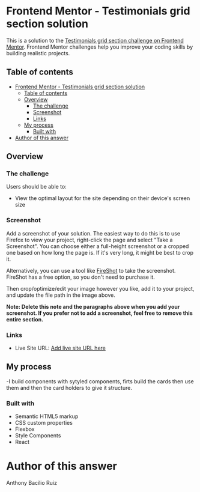 # Frontend Mentor - Testimonials grid section solution

This is a solution to the [Testimonials grid section challenge on Frontend Mentor](https://www.frontendmentor.io/challenges/testimonials-grid-section-Nnw6J7Un7). Frontend Mentor challenges help you improve your coding skills by building realistic projects. 

## Table of contents

- [Frontend Mentor - Testimonials grid section solution](#frontend-mentor---testimonials-grid-section-solution)
  - [Table of contents](#table-of-contents)
  - [Overview](#overview)
    - [The challenge](#the-challenge)
    - [Screenshot](#screenshot)
    - [Links](#links)
  - [My process](#my-process)
    - [Built with](#built-with)
- [Author of this answer](#author-of-this-answer)



## Overview

### The challenge

Users should be able to:

- View the optimal layout for the site depending on their device's screen size

### Screenshot


Add a screenshot of your solution. The easiest way to do this is to use Firefox to view your project, right-click the page and select "Take a Screenshot". You can choose either a full-height screenshot or a cropped one based on how long the page is. If it's very long, it might be best to crop it.

Alternatively, you can use a tool like [FireShot](https://getfireshot.com/) to take the screenshot. FireShot has a free option, so you don't need to purchase it. 

Then crop/optimize/edit your image however you like, add it to your project, and update the file path in the image above.

**Note: Delete this note and the paragraphs above when you add your screenshot. If you prefer not to add a screenshot, feel free to remove this entire section.**

### Links


- Live Site URL: [Add live site URL here](https://a-bacilio.github.io/tareamakeitreactapp1/)

## My process
-I build components with sytyled components, firts build the cards then use them and then the card holders to give it structure.
### Built with

- Semantic HTML5 markup
- CSS custom properties
- Flexbox
- Style Components
- React

# Author of this answer

Anthony Bacilio Ruiz



